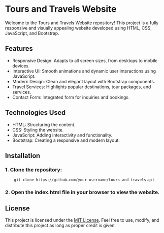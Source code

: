 # Tours and Travels Website
Welcome to the Tours and Travels Website repository! This project is a fully responsive and visually appealing website developed using HTML, CSS, JavaScript, and Bootstrap.

## Features
- Responsive Design: Adapts to all screen sizes, from desktops to mobile devices.
- Interactive UI: Smooth animations and dynamic user interactions using JavaScript.
- Modern Design: Clean and elegant layout with Bootstrap components.
- Travel Services: Highlights popular destinations, tour packages, and services.
- Contact Form: Integrated form for inquiries and bookings.

## Technologies Used
- HTML: Structuring the content.
- CSS: Styling the website.
- JavaScript: Adding interactivity and functionality.
- Bootstrap: Creating a responsive and modern layout.

## Installation 
### 1. Clone the repository:
        git clone https://github.com/your-username/tours-and-travels.git
### 2. Open the index.html file in your browser to view the website.

## License
This project is licensed under the [MIT License](LICENSE). Feel free to use, modify, and distribute this project as long as proper credit is given.

